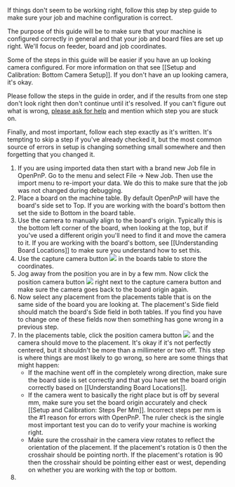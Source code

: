 If things don't seem to be working right, follow this step by step guide to make sure your job and machine configuration is correct.

The purpose of this guide will be to make sure that your machine is configured correctly in general and that your job and board files are set up right. We'll focus on feeder, board and job coordinates.

Some of the steps in this guide will be easier if you have an up looking camera configured. For more information on that see [[Setup and Calibration: Bottom Camera Setup]]. If you don't have an up looking camera, it's okay.

Please follow the steps in the guide in order, and if the results from one step don't look right then don't continue until it's resolved. If you can't figure out what is wrong, [please ask for help](http://groups.google.com/group/openpnp) and mention which step you are stuck on.

Finally, and most important, follow each step exactly as it's written. It's tempting to skip a step if you've already checked it, but the most common source of errors in setup is changing something small somewhere and then forgetting that you changed it.

1. If you are using imported data then start with a brand new Job file in OpenPnP. Go to the menu and select File -> New Job. Then use the import menu to re-import your data. We do this to make sure that the job was not changed during debugging.
2. Place a board on the machine table. By default OpenPnP will have the board's side set to Top. If you are working with the board's bottom then set the side to Bottom in the board table.
3. Use the camera to manually align to the board's origin. Typically this is the bottom left corner of the board, when looking at the top, but if you've used a different origin you'll need to find it and move the camera to it. If you are working with the board's bottom, see [[Understanding Board Locations]] to make sure you understand how to set this.
4. Use the capture camera button ![](https://rawgit.com/openpnp/openpnp/develop/src/main/resources/icons/capture-camera.svg) in the boards table to store the coordinates.
5. Jog away from the position you are in by a few mm. Now click the position camera button ![](https://rawgit.com/openpnp/openpnp/develop/src/main/resources/icons/position-camera.svg) right next to the capture camera button and make sure the camera goes back to the board origin again.
6. Now select any placement from the placements table that is on the same side of the board you are looking at. The placement's Side field should match the board's Side field in both tables. If you find you have to change one of these fields now then something has gone wrong in a previous step.
7. In the placements table, click the position camera button ![](https://rawgit.com/openpnp/openpnp/develop/src/main/resources/icons/position-camera.svg) and the camera should move to the placement. It's okay if it's not perfectly centered, but it shouldn't be more than a millimeter or two off. This step is where things are most likely to go wrong, so here are some things that might happen:
    * If the machine went off in the completely wrong direction, make sure the board side is set correctly and that you have set the board origin correctly based on [[Understanding Board Locations]].
    * If the camera went to basically the right place but is off by several mm, make sure you set the board origin accurately and check [[Setup and Calibration: Steps Per Mm]]. Incorrect steps per mm is the #1 reason for errors with OpenPnP. The ruler check is the single most important test you can do to verify your machine is working right.
    * Make sure the crosshair in the camera view rotates to reflect the orientation of the placement. If the placement's rotation is 0 then the crosshair should be pointing north. If the placement's rotation is 90 then the crosshair should be pointing either east or west, depending on whether you are working with the top or bottom.
8. 
